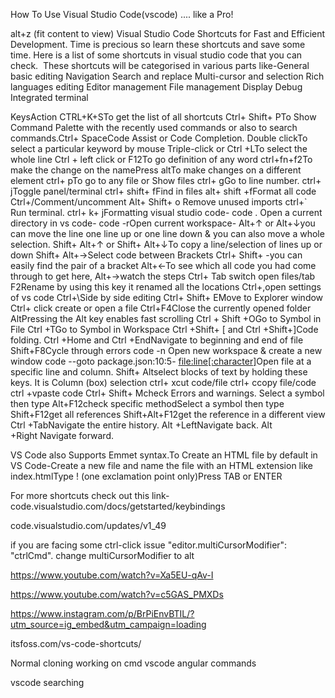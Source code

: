 How To Use Visual Studio Code(vscode) .... like a Pro!

alt+z (fit content to view)
Visual Studio Code Shortcuts for Fast and Efficient Development. Time is precious so learn these shortcuts and save some time. Here is a list of some shortcuts in visual studio code that you can check. 
These shortcuts will be categorised in various parts like-General
basic editing
Navigation
Search and replace
Multi-cursor and selection
Rich languages editing
Editor management
File management
Display
Debug
Integrated terminal

KeysAction
CTRL+K+STo get the list of all shortcuts
Ctrl+ Shift+ PTo Show Command Palette with the recently used commands or also to search commands.Ctrl+ SpaceCode Assist or Code Completion.
Double clickTo select a particular keyword by mouse
Triple-click or Ctrl +LTo select the whole line
Ctrl + left click or F12To go definition of any word
ctrl+fn+f2To make the change on the namePress altTo make changes on a different element
ctrl+ pTo go to any file or Show files
ctrl+ gGo to line number.
ctrl+ jToggle panel/terminal
ctrl+ shift+ fFind in files
alt+ shift +fFormat all code 
Ctrl+/Comment/uncomment
Alt+ Shift+ o Remove unused imports
ctrl+` Run terminal.
ctrl+ k+ jFormatting visual studio code-
code . Open a current directory in vs code-
code -rOpen current workspace-
Alt+↑ or Alt+↓you can move the line one line up or one line down & you can also move a whole selection.
Shift+ Alt+↑ or Shift+ Alt+↓To copy a line/selection of lines up or down
Shift+ Alt+→Select code between Brackets
Ctrl+ Shift+ \-you can easily find the pair of a bracket
Alt+←To see which all code you had come through to get here,
Alt+→watch the steps
Ctrl+ Tab switch open files/tab
F2Rename by using this key it renamed all the locations
Ctrl+,open settings of vs code
Ctrl+\Side by side editing
Ctrl+ Shift+ EMove to Explorer window
Ctrl+ click create or open a file
Ctrl+F4Close the currently opened folder
AltPressing the Alt key enables fast scrolling
Ctrl + Shift +OGo to Symbol in File
Ctrl +TGo to Symbol in Workspace
Ctrl +Shift+ [ and Ctrl +Shift+]Code folding.
Ctrl +Home and Ctrl +EndNavigate to beginning and end of file
Shift+F8Cycle through errors
code -n Open new workspace & create a new window
code --goto package.json:10:5- <file:line[:character]>Open file at a specific line and column.
Shift+ Altselect blocks of text by holding these keys. It is Column (box) selection
ctrl+ xcut code/file
ctrl+ ccopy file/code
ctrl +vpaste code
Ctrl+ Shift+ Mcheck Errors and warnings.
Select a symbol then type Alt+F12check specific methodSelect a symbol then type Shift+F12get all references
Shift+Alt+F12get the reference in a different view
Ctrl +TabNavigate the entire history.
Alt +LeftNavigate back.
Alt +Right Navigate forward.

VS Code also Supports Emmet syntax.To Create an HTML file by default in VS Code-Create a new file and name the file with an HTML extension like index.htmlType ! (one exclamation point only)Press TAB or ENTER

For more shortcuts check out this link-code.visualstudio.com/docs/getstarted/keybindings

code.visualstudio.com/updates/v1_49

if you are facing some ctrl-click issue
"editor.multiCursorModifier": "ctrlCmd". change multiCursorModifier to alt

https://www.youtube.com/watch?v=Xa5EU-qAv-I

https://www.youtube.com/watch?v=c5GAS_PMXDs

https://www.instagram.com/p/BrPiEnvBTIL/?utm_source=ig_embed&utm_campaign=loading

itsfoss.com/vs-code-shortcuts/

Normal cloning  working  on cmd
vscode angular commands

vscode searching